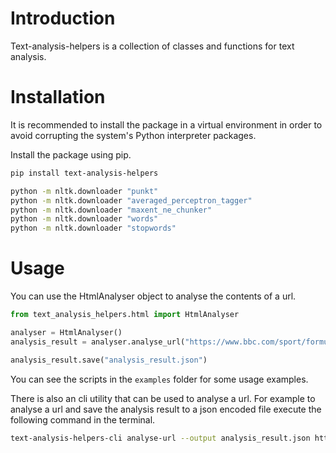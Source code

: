 # Introduction

Text-analysis-helpers is a collection of classes and functions for text analysis.

# Installation

It is recommended to install the package in a virtual environment in order to 
avoid corrupting the system's Python interpreter packages.

Install the package using pip.

```bash
pip install text-analysis-helpers

python -m nltk.downloader "punkt"
python -m nltk.downloader "averaged_perceptron_tagger"
python -m nltk.downloader "maxent_ne_chunker"
python -m nltk.downloader "words"
python -m nltk.downloader "stopwords"
```

# Usage

You can use the HtmlAnalyser object to analyse the contents of a url.

```python
from text_analysis_helpers.html import HtmlAnalyser

analyser = HtmlAnalyser()
analysis_result = analyser.analyse_url("https://www.bbc.com/sport/formula1/64983451")

analysis_result.save("analysis_result.json")
```

You can see the scripts in the `examples` folder for some usage examples.

There is also an cli utility that can be used to analyse a url. For example to
analyse a url and save the analysis result to a json encoded file execute the
following command in the terminal.

```bash
text-analysis-helpers-cli analyse-url --output analysis_result.json https://www.bbc.com/sport/formula1/64983451
```

